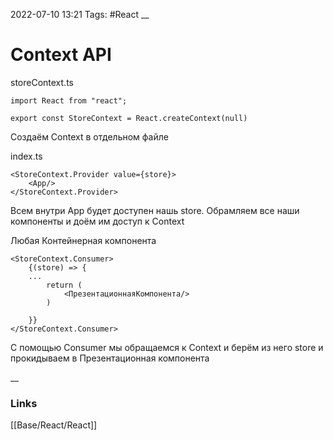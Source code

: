 2022-07-10 13:21
Tags: #React 
__
# Context API

storeContext.ts
```tsx
import React from "react";  
  
export const StoreContext = React.createContext(null)
```
Создаём Context в отдельном файле

index.ts
```tsx
<StoreContext.Provider value={store}>  
    <App/>  
</StoreContext.Provider>
```
Всем внутри App будет доступен нашь store. Обрамляем все наши компоненты и доём им доступ к Context

Любая Контейнерная компонента
```tsx
<StoreContext.Consumer>  
    {(store) => {
    ...
        return (
	        <ПрезентационнаяКомпонента/>
        ) 
         
    }}   
</StoreContext.Consumer>
```
С помощью Consumer мы обращаемся к Context и берём из него store и прокидываем в Презентационная компонента


__
### Links
[[Base/React/React]]